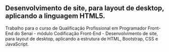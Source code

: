## Desenvolvimento de site, para layout de desktop, aplicando a linguagem HTML5.
Trabalho para o curso de Qualificação Profissional em Programador Front-End do Senai - módulo Codificação Front-End - Desenvolvimento de site, para layout de desktop, aplicando a estrutura de HTML, Bootstrap, CSS e JavaScript. 
